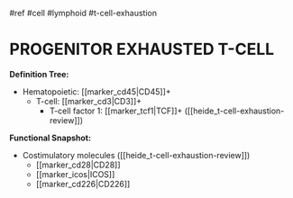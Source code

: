 #ref #cell #lymphoid #t-cell-exhaustion 

# PROGENITOR EXHAUSTED T-CELL

**Definition Tree:**
- Hematopoietic: [[marker_cd45|CD45]]+ 
	- T-cell: [[marker_cd3|CD3]]+ 
		- T-cell factor 1: [[marker_tcf1|TCF]]+ ([[heide_t-cell-exhaustion-review]])

**Functional Snapshot:**
- Costimulatory molecules ([[heide_t-cell-exhaustion-review]])
	- [[marker_cd28|CD28]]
	- [[marker_icos|ICOS]]
	- [[marker_cd226|CD226]]